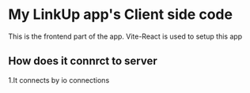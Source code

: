 # My LinkUp app's Client side code
This is the frontend part of the app. Vite-React is used to setup this app 
## How does it connrct to server
1.It connects by io connections
